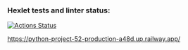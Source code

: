 ### Hexlet tests and linter status:
[![Actions Status](https://github.com/StanislavOkopnyi/python-project-52/workflows/hexlet-check/badge.svg)](https://github.com/StanislavOkopnyi/python-project-52/actions)

https://python-project-52-production-a48d.up.railway.app/
